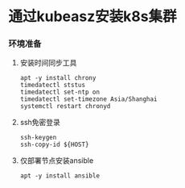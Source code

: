 # 通过kubeasz安装k8s集群

### 环境准备

1. 安装时间同步工具

   ```
   apt -y install chrony
   timedatectl ststus 
   timedatectl set-ntp on
   timedatectl set-timezone Asia/Shanghai
   systemctl restart chronyd
   ```

2. ssh免密登录

   ```
   ssh-keygen
   ssh-copy-id ${HOST}
   ```

3. 仅部署节点安装ansible

   ```
   apt -y install ansible
   ```